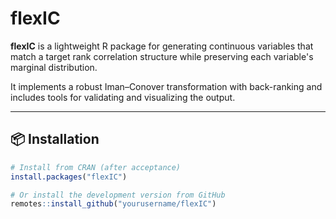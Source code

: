 # flexIC

**flexIC** is a lightweight R package for generating continuous variables that match a target rank correlation structure while preserving each variable's marginal distribution.

It implements a robust Iman–Conover transformation with back-ranking and includes tools for validating and visualizing the output.

---

## 📦 Installation

```r
# Install from CRAN (after acceptance)
install.packages("flexIC")

# Or install the development version from GitHub
remotes::install_github("yourusername/flexIC")

